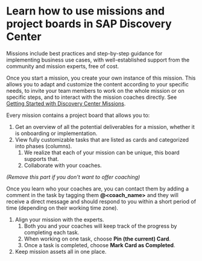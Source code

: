 # Learn how to use missions and project boards in SAP Discovery Center

Missions include best practices and step-by-step guidance for implementing business use cases, with well-established support from the community and mission experts, free of cost.

Once you start a mission, you create your own instance of this mission. This allows you to adapt and customize the content according to your specific needs, to invite your team members to work on the whole mission or on specific steps, and to interact with the mission coaches directly. See [Getting Started with Discovery Center Missions](https://discovery-center.cloud.sap/protected/index.html#/missiondetail/3918/3389/).

Every mission contains a project board that allows you to:
1. Get an overview of all the potential deliverables for a mission, whether it is onboarding or implementation.
2. View fully customizable tasks that are listed as cards and categorized into phases (columns).
    1. We realize that each of your mission can be unique, this board supports that.
    2. Collaborate with your coaches.

*(Remove this part if you don't want to offer coaching)*

Once you learn who your coaches are, you can contact them by adding a comment in the task by tagging them **@<coach_name>** and they will receive a direct message and should respond to you within a short period of time (depending on their working time zone).

1. Align your mission with the experts.
    1. Both you and your coaches will keep track of the progress by completing each task.
    2. When working on one task, choose **Pin (the current) Card**.
    3. Once a task is completed, choose **Mark Card as Completed**.
2. Keep mission assets all in one place.
